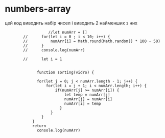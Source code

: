 # numbers-array
цей код виводить набір чисел і виводить 2 найменших з них


                       //let numArr = []
            //      for(let i = 0 ; i < 10; i++) {
            //          numArr[i] = Math.round(Math.random() * 100 - 50)
            //      }
            //      console.log(numArr)
            
            //      let i = 1
            
            
                  function sorting(vidro) {
                  
                  for(let j = 0; j < numArr.length - 1; j++) {
                      for(let i = j + 1; i < numArr.length; i++) {
                          if(numArr[j] >= numArr[i]) {
                              let temp = numArr[j]
                              numArr[j] = numArr[i]
                              numArr[i] = temp
                            }
                        }
                    }
                }
                return 
                  console.log(numArr)
